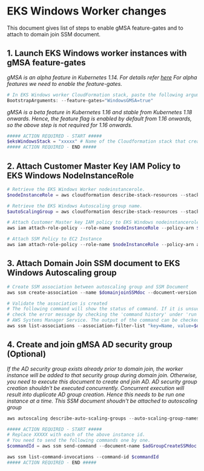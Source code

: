# EKS Windows Worker changes
This document gives list of steps to enable gMSA feature-gates and to attach to domain join SSM document.

## 1. Launch EKS Windows worker instances with gMSA feature-gates
*gMSA is an alpha feature in Kubernetes 1.14. For details refer [here](https://kubernetes.io/docs/reference/command-line-tools-reference/feature-gates/)*
*For alpha features we need to enable the feature-gates.* 

```powershell
# In EKS Windows worker CloudFormation stack, paste the following argument
BootstrapArguments: --feature-gates="WindowsGMSA=true"
```

*gMSA is a beta feature in Kubernetes 1.16 and stable from Kubernetes 1.18 onwards. Hence, the feature flag is enabled by default from 1.16 onwards, so the above step is not required for 1.16 onwards.* 

```powershell
##### ACTION REQUIRED - START #####
$eksWindowsStack = "xxxxx" # Name of the Cloudformation stack that created EKS Windows worker nodes.
##### ACTION REQUIRED - END #####
```

## 2. Attach Customer Master Key IAM Policy to EKS Windows NodeInstanceRole
```powershell
# Retrieve the EKS Windows Worker nodeinstancerole.
$nodeInstanceRole = aws cloudformation describe-stack-resources --stack-name $eksWindowsStack --query "StackResources[?ResourceType=='AWS::IAM::Role'].PhysicalResourceId" --output text

# Retrieve the EKS Windows Autoscaling group name.
$autoScalingGroup = aws cloudformation describe-stack-resources --stack-name $eksWindowsStack --query "StackResources[?ResourceType=='AWS::AutoScaling::AutoScalingGroup'].PhysicalResourceId" --output text

# Attach Customer Master key IAM policy to EKS Windows nodeinstancerole.
aws iam attach-role-policy --role-name $nodeInstanceRole --policy-arn $CMKPolicyArn

# Attach SSM Policy to EC2 Instance
aws iam attach-role-policy --role-name $nodeInstanceRole --policy-arn arn:aws:iam::aws:policy/service-role/AmazonEC2RoleforSSM
```

## 3. Attach Domain Join SSM document to EKS Windows Autoscaling group
```powershell
# Create SSM association between autoscaling group and SSM Document
aws ssm create-association --name $domainjoinSSMdoc --document-version 1 --targets "Key=tag:aws:autoscaling:groupName,Values=$autoScalingGroup"

# Validate the association is created
# The following command will show the status of command. If it is unsuccessful, you can
# check the error message by checking the 'command history' under 'run command' in the
# AWS Systems Manager Service. The output of the command can be checked by clicking on the instance id.
aws ssm list-associations --association-filter-list "key=Name, value=$domainjoinSSMdoc"
```

## 4. Create and join gMSA AD security group (Optional)
*If the AD security group exists already prior to domain join, the worker instance will be added to that security group during domain join. Otherwise, you need to execute this document to create and join AD. AD security group creation shouldn't be executed concurrently. Concurrent execution will result into duplicate AD group creation. Hence this needs to be run one instance at a time. This SSM document shoudn't be attached to autoscaling group*

```powershell
aws autoscaling describe-auto-scaling-groups --auto-scaling-group-names $autoScalingGroup --query "AutoScalingGroups[*].Instances[*].InstanceId" --output text

##### ACTION REQUIRED - START #####
# Replace XXXXX with each of the above instance id.
# You need to send the following commands one by one.
$commandId = aws ssm send-command --document-name $adGroupCreateSSMdoc --targets "Key=InstanceIds, Values=XXXXX" --parameters "ADSecurityGroup=$gMSAADSecurityGroup" --query "Command.CommandId" --output text

aws ssm list-command-invocations --command-id $commandId
##### ACTION REQUIRED - END #####
```